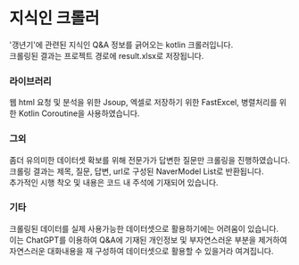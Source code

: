 # 지식인 크롤러

'갱년기'에 관련된 지식인 Q&A 정보를 긁어오는 kotlin 크롤러입니다.</br>
크롤링된 결과는 프로젝트 경로에 result.xlsx로 저장됩니다.

### 라이브러리
웹 html 요청 및 분석을 위한 Jsoup, 엑셀로 저장하기 위한 FastExcel, 병렬처리를 위한 Kotlin Coroutine을 사용하였습니다.

### 그외
좀더 유의미한 데이터셋 확보를 위해 전문가가 답변한 질문만 크롤링을 진행하였습니다.</br>
크롤링 결과는 제목, 질문, 답변, url로 구성된 NaverModel List로 반환됩니다.</br>
추가적인 시행 착오 및 내용은 코드 내 주석에 기재되어 있습니다.

### 기타
크롤링된 데이터를 실제 사용가능한 데이터셋으로 활용하기에는 어려움이 있습니다.</br>
이는 ChatGPT를 이용하여 Q&A에 기재된 개인정보 및 부자연스러운 부분을 제거하여 자연스러운 대화내용을 재 구성하여 데이터셋으로 활용할 수 있을거라 여겨집니다.